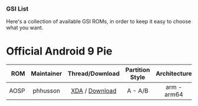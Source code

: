 ### GSI List
Here's a collection of available GSI ROMs, in order to keep it easy to choose what you want.

Official Android 9 Pie
============================================================
|ROM|Maintainer|Thread/Download|Partition Style|Architecture| 
-------------:|:-------------:|:-------------:|:-------------:|:-------------:
|AOSP|phhusson|[XDA](https://forum.xda-developers.com/project-treble/trebleenabled-device-development/-t3831915/amp/) / [Download](https://github.com/phhusson/treble_experimentations/releases)| A - A/B |arm - arm64
